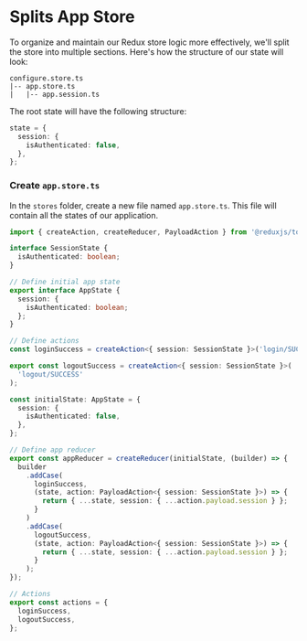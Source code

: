 # Splits App Store

To organize and maintain our Redux store logic more effectively, we'll split the store into multiple sections. Here's how the structure of our state will look:

```plaintext
configure.store.ts
|-- app.store.ts
|   |-- app.session.ts
```

The root state will have the following structure:

```ts
state = {
  session: {
    isAuthenticated: false,
  },
};
```

### Create `app.store.ts`

In the `stores` folder, create a new file named `app.store.ts`. This file will contain all the states of our application.

```ts
import { createAction, createReducer, PayloadAction } from '@reduxjs/toolkit';

interface SessionState {
  isAuthenticated: boolean;
}

// Define initial app state
export interface AppState {
  session: {
    isAuthenticated: boolean;
  };
}

// Define actions
const loginSuccess = createAction<{ session: SessionState }>('login/SUCCESS');

export const logoutSuccess = createAction<{ session: SessionState }>(
  'logout/SUCCESS'
);

const initialState: AppState = {
  session: {
    isAuthenticated: false,
  },
};

// Define app reducer
export const appReducer = createReducer(initialState, (builder) => {
  builder
    .addCase(
      loginSuccess,
      (state, action: PayloadAction<{ session: SessionState }>) => {
        return { ...state, session: { ...action.payload.session } };
      }
    )
    .addCase(
      logoutSuccess,
      (state, action: PayloadAction<{ session: SessionState }>) => {
        return { ...state, session: { ...action.payload.session } };
      }
    );
});

// Actions
export const actions = {
  loginSuccess,
  logoutSuccess,
};
```
